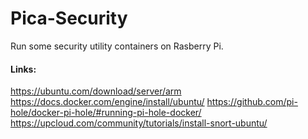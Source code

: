 # Pica-Security
Run some security utility containers on Rasberry Pi.

#### Links:
https://ubuntu.com/download/server/arm
https://docs.docker.com/engine/install/ubuntu/
https://github.com/pi-hole/docker-pi-hole/#running-pi-hole-docker/
https://upcloud.com/community/tutorials/install-snort-ubuntu/

